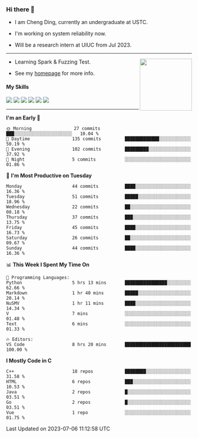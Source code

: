 ### Hi there 👋

* I am Cheng Ding, currently an undergraduate at USTC.
  
* I'm working on system reliability now.

* Will be a research intern at UIUC from Jul 2023.

---

<img align="right" height="141" src="https://github-readme-stats.vercel.app/api?username=IrisesD&theme=tokyonight&show_icons=true&count_private=true">

-  Learning Spark & Fuzzing Test.

-  See my [homepage](https://irisesd.github.io) for more info.

#### My Skills

![](https://img.shields.io/badge/C++-65318e?logo=cplusplus&logoColor=fff)
![](https://img.shields.io/badge/Python-3e74a2?logo=python&logoColor=fff)
![](https://img.shields.io/badge/C-5654a2?logo=c&logoColor=fff)
![](https://img.shields.io/badge/Go-00aaff?logo=go&logoColor=fff)
![](https://img.shields.io/badge/Docker-0088ff?logo=docker&logoColor=fff)
![](https://img.shields.io/badge/Apache-D22128?logo=apache&logoColor=fff)

---
<!--START_SECTION:waka-->
**I'm an Early 🐤** 

```text
🌞 Morning                27 commits          ███░░░░░░░░░░░░░░░░░░░░░░   10.04 % 
🌆 Daytime                135 commits         █████████████░░░░░░░░░░░░   50.19 % 
🌃 Evening                102 commits         █████████░░░░░░░░░░░░░░░░   37.92 % 
🌙 Night                  5 commits           ░░░░░░░░░░░░░░░░░░░░░░░░░   01.86 % 
```
📅 **I'm Most Productive on Tuesday** 

```text
Monday                   44 commits          ████░░░░░░░░░░░░░░░░░░░░░   16.36 % 
Tuesday                  51 commits          █████░░░░░░░░░░░░░░░░░░░░   18.96 % 
Wednesday                22 commits          ██░░░░░░░░░░░░░░░░░░░░░░░   08.18 % 
Thursday                 37 commits          ███░░░░░░░░░░░░░░░░░░░░░░   13.75 % 
Friday                   45 commits          ████░░░░░░░░░░░░░░░░░░░░░   16.73 % 
Saturday                 26 commits          ██░░░░░░░░░░░░░░░░░░░░░░░   09.67 % 
Sunday                   44 commits          ████░░░░░░░░░░░░░░░░░░░░░   16.36 % 
```


📊 **This Week I Spent My Time On** 

```text
💬 Programming Languages: 
Python                   5 hrs 13 mins       ████████████████░░░░░░░░░   62.66 % 
Markdown                 1 hr 40 mins        █████░░░░░░░░░░░░░░░░░░░░   20.14 % 
NuSMV                    1 hr 11 mins        ████░░░░░░░░░░░░░░░░░░░░░   14.34 % 
V                        7 mins              ░░░░░░░░░░░░░░░░░░░░░░░░░   01.48 % 
Text                     6 mins              ░░░░░░░░░░░░░░░░░░░░░░░░░   01.33 % 

🔥 Editors: 
VS Code                  8 hrs 20 mins       █████████████████████████   100.00 % 
```

**I Mostly Code in C** 

```text
C++                      18 repos            ████████░░░░░░░░░░░░░░░░░   31.58 % 
HTML                     6 repos             ███░░░░░░░░░░░░░░░░░░░░░░   10.53 % 
Java                     2 repos             █░░░░░░░░░░░░░░░░░░░░░░░░   03.51 % 
Go                       2 repos             █░░░░░░░░░░░░░░░░░░░░░░░░   03.51 % 
Vue                      1 repo              ░░░░░░░░░░░░░░░░░░░░░░░░░   01.75 % 
```




 Last Updated on 2023-07-06 11:12:58 UTC
<!--END_SECTION:waka-->